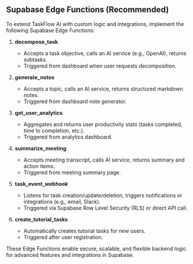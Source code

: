 ## Supabase Edge Functions (Recommended)

To extend TaskFlow AI with custom logic and integrations, implement the following Supabase Edge Functions:

1. **decompose_task**
   - Accepts a task objective, calls an AI service (e.g., OpenAI), returns subtasks.
   - Triggered from dashboard when user requests decomposition.

2. **generate_notes**
   - Accepts a topic, calls an AI service, returns structured markdown notes.
   - Triggered from dashboard note generator.

3. **get_user_analytics**
   - Aggregates and returns user productivity stats (tasks completed, time to completion, etc.).
   - Triggered from analytics dashboard.

4. **summarize_meeting**
   - Accepts meeting transcript, calls AI service, returns summary and action items.
   - Triggered from meeting summary page.

5. **task_event_webhook**
   - Listens for task creation/update/deletion, triggers notifications or integrations (e.g., email, Slack).
   - Triggered via Supabase Row Level Security (RLS) or direct API call.

6. **create_tutorial_tasks**
   - Automatically creates tutorial tasks for new users.
   - Triggered after user registration.

These Edge Functions enable secure, scalable, and flexible backend logic for advanced features and integrations in Supabase.
